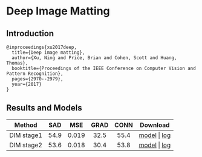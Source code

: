 # Deep Image Matting

## Introduction

```
@inproceedings{xu2017deep,
  title={Deep image matting},
  author={Xu, Ning and Price, Brian and Cohen, Scott and Huang, Thomas},
  booktitle={Proceedings of the IEEE Conference on Computer Vision and Pattern Recognition},
  pages={2970--2979},
  year={2017}
}
```

## Results and Models

|   Method   |  SAD |  MSE  | GRAD | CONN | Download |
|:----------:|:----:|:-----:|:----:|:----:|:--------:|
| DIM stage1 | 54.9 | 0.019 | 32.5 | 55.4 | [model](TODO) \| [log](TODO) |
| DIM stage2 | 53.6 | 0.018 | 30.4 | 53.8 | [model](TODO) \| [log](TODO) |
